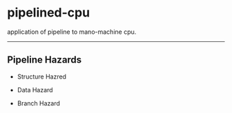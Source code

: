 # pipelined-cpu
application of pipeline to mano-machine cpu.

-----

## Pipeline Hazards

- Structure Hazred

- Data Hazard

- Branch Hazard
